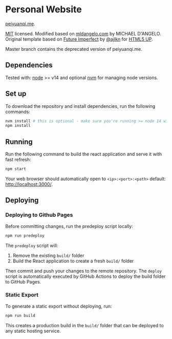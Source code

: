# Personal Website

[peiyuanqi.me](https://peiyuanqi.me).

[MIT](./LICENSE) licensed. Modified based on [mldangelo.com](https://mldangelo.com/) by MICHAEL D'ANGELO.
Original template based on [Future Imperfect](https://html5up.net/future-imperfect) by [@ajlkn](https://github.com/ajlkn) for [HTML5 UP](html5up.net).

Master branch contains the deprecated version of peiyuanqi.me.

## Dependencies

Tested with: [node](https://nodejs.org/) >= v14 and optional [nvm](https://github.com/nvm-sh/nvm#installing-and-updating) for managing node versions.

## Set up

To download the repository and install dependencies, run the following commands:

```bash
nvm install # this is optional - make sure you're running >= node 14 with `node --version`
npm install
```

## Running

Run the following command to build the react application and serve it with fast refresh:

```bash
npm start
```

Your web browser should automatically open to `<ip>:<port>:<path>` default: [http://localhost:3000/](http://localhost:3000/).

## Deploying

### Deploying to Github Pages

Before committing changes, run the predeploy script locally:

```bash
npm run predeploy
```

The `predeploy` script will:
1. Remove the existing `build/` folder
2. Build the React application to create a fresh `build/` folder

Then commit and push your changes to the remote repository. The `deploy` script is automatically executed by GitHub Actions to deploy the build folder to GitHub Pages.

### Static Export

To generate a static export without deploying, run:

```bash
npm run build
```

This creates a production build in the `build/` folder that can be deployed to any static hosting service.
